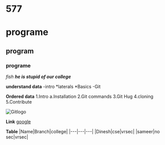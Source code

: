 # 577
# programe
## program
### programe
*fish*
***he is stupid of our college***

**understand data**
-intro
  *laterals
  *Basics
 -Git
 
   **Ordered data**
   1.Intro
    a.Installation
   2.Git commands
   3.Git Hug
   4.cloning
   5.Contribute



![Gitlogo](https://seeklogo.com/images/G/github-logo-5F384D0265-seeklogo.com.png)

**Link**
[google](https://www.google.com/?&bih=969&biw=1920&hl=en)

**Table**
|Name|Branch|college|
|---|---|---|
|Dinesh|cse|vrsec|
|sameer|no sec|vrsec|
